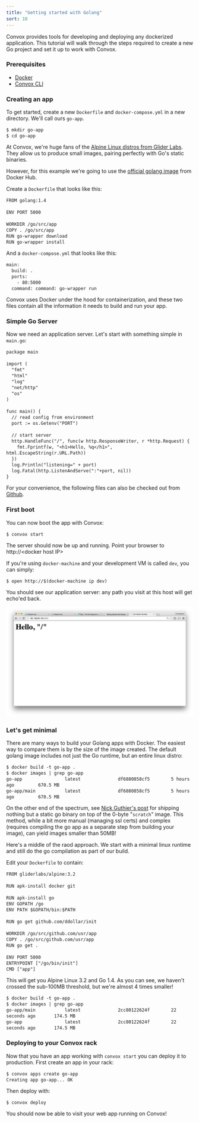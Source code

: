 ```yaml
---
title: "Getting started with Golang"
sort: 10
---
```


Convox provides tools for developing and deploying any dockerized application. This tutorial will walk through the steps required to create a new Go project and set it up to work with Convox.

### Prerequisites

- [Docker](https://docs.docker.com/installation/)
- [Convox CLI](/docs/getting-started-with-convox/)

### Creating an app

To get started, create a new `Dockerfile` and `docker-compose.yml` in a new directory. We'll call ours `go-app`.

    $ mkdir go-app
    $ cd go-app

At Convox, we're huge fans of the [Alpine Linux distros from Glider Labs](https://hub.docker.com/r/gliderlabs/alpine/).
They allow us to produce small images, pairing perfectly with Go's static binaries.

However, for this example we're going to use the [official golang image](https://hub.docker.com/_/golang/)
 from Docker Hub.

Create a `Dockerfile` that looks like this:

    FROM golang:1.4
    
    ENV PORT 5000
    
    WORKDIR /go/src/app
    COPY . /go/src/app
    RUN go-wrapper download
    RUN go-wrapper install 

And a `docker-compose.yml` that looks like this:

    main:
      build: .
      ports:
        - 80:5000
      command: command: go-wrapper run

Convox uses Docker under the hood for containerization,
and these two files contain all the information it needs to build and run your app.

### Simple Go Server

Now we need an application server. Let's start with something simple in `main.go`:

    package main

    import (
      "fmt"
      "html"
      "log"
      "net/http"
      "os"
    )

    func main() {
      // read config from environment
      port := os.Getenv("PORT")

      // start server
      http.HandleFunc("/", func(w http.ResponseWriter, r *http.Request) {
        fmt.Fprintf(w, "<h1>Hello, %q</h1>", html.EscapeString(r.URL.Path))
      })
      log.Println("listening=" + port)
      log.Fatal(http.ListenAndServe(":"+port, nil))
    }

For your convenience, the following files can also be checked out from [Github](https://github.com/convox-examples/go-app).

### First boot

You can now boot the app with Convox:

    $ convox start

The server should now be up and running. Point your browser to http://&lt;docker host IP&gt;

If you're using `docker-machine` and your development VM is called `dev`, you can simply:

    $ open http://$(docker-machine ip dev)

You should see our application server: any path you visit at this host will get echo'ed back.

![golang-welcome-page](/assets/images/docs/getting-started-with-golang/hello.png)


### Let's get minimal

There are many ways to build your Golang apps with Docker.
The easiest way to compare them is by the size of the image created.
The default golang image includes not just the Go runtime, but an entire linux distro:

    $ docker build -t go-app .
    $ docker images | grep go-app
    go-app                latest              df6880858cf5        5 hours ago         670.5 MB
    go-app/main           latest              df6880858cf5        5 hours ago         670.5 MB

On the other end of the spectrum,
see [Nick Guthier's post](https://blog.codeship.com/building-minimal-docker-containers-for-go-applications/)
for shipping nothing but a static go binary on top of the 0-byte "`scratch`" image.
This method, while a bit more manual (managing ssl certs)
and complex (requires compiling the go app as a separate step from building your image),
can yield images smaller than 50MB!

Here's a middle of the raod approach.
We start with a minimal linux runtime and still do the go compilation as part of our build.

Edit your `Dockerfile` to contain:

    FROM gliderlabs/alpine:3.2

    RUN apk-install docker git

    RUN apk-install go
    ENV GOPATH /go
    ENV PATH $GOPATH/bin:$PATH

    RUN go get github.com/ddollar/init

    WORKDIR /go/src/github.com/usr/app
    COPY . /go/src/github.com/usr/app
    RUN go get .

    ENV PORT 5000
    ENTRYPOINT ["/go/bin/init"]
    CMD ["app"]

This will get you Alpine Linux 3.2 and Go 1.4.
As you can see, we haven't crossed the sub-100MB threshold, but we're almost 4 times smaller!

    $ docker build -t go-app .
    $ docker images | grep go-app
    go-app/main           latest              2cc80122624f        22 seconds ago       174.5 MB
    go-app                latest              2cc80122624f        22 seconds ago       174.5 MB


### Deploying to your Convox rack

Now that you have an app working with `convox start` you can deploy it to production. First create an app in your rack:

    $ convox apps create go-app
    Creating app go-app... OK

Then deploy with:

    $ convox deploy

You should now be able to visit your web app running on Convox!
